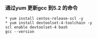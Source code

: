 ### 通过yum 更新gcc 到5.2 的命令
	* yum install centos-release-scl -y
	* yum install devtoolset-4-toolchain -y
	scl enable devtoolset-4 bash
	gcc --version

